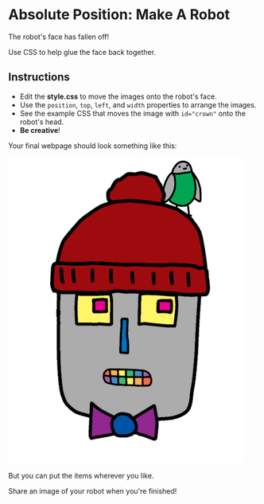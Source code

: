 # Absolute Position: Make A Robot

The robot's face has fallen off!

Use CSS to help glue the face back together.

## Instructions

*  Edit the **style.css** to move the images onto the robot's face.
*  Use the `position`, `top`, `left`, and `width` properties to arrange the images.
*  See the example CSS that moves the image with `id="crown"` onto the robot's head.
*  **Be creative**!
  
Your final webpage should look something like this:

![image](assets/exampleRobot.png)

But you can put the items wherever you like.

Share an image of your robot when you're finished!